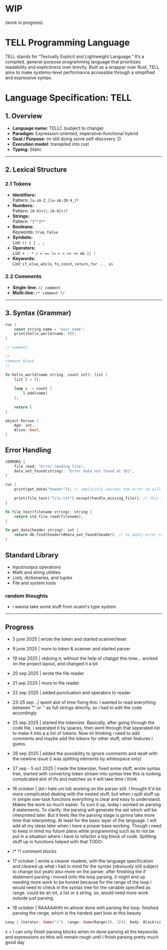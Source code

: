 
# WIP
(work in progress)

# TELL Programming Language

TELL stands for “Textually Explicit and Lightweight Language.” It’s a compiled, general-purpose programming language that prioritizes readability and explicitness over brevity. Built as a wrapper over Rust, TELL aims to make systems-level performance accessible through a simplified and expressive syntax.



# Language Specification: TELL

## 1. Overview
- **Language name:** TELLC (subject to change) 
- **Paradigm:** Expression-oriented, imperative–functional hybrid  
- **Goal / Purpose:** im still doing some self-discovery :D  
- **Execution model:** transpiled into rust  
- **Typing:** Static 

---

## 2. Lexical Structure

### 2.1 Tokens
- **Identifiers:**  
  Pattern: `[a-zA-Z_][a-zA-Z0-9_]*`
- **Numbers:**  
  Pattern: `[0-9]+(\.[0-9]+)?`
- **Strings:**  
  Pattern: `"[^"]*"`
- **Booleans:**  
  Keywords: `true`, `false`
- **Symbols:**  
  List: `() { } , ;`
- **Operators:**  
  List: `+ - * / = == != > < >= <= && || !`
- **Keywords:**  
  List: `if`, `else`, `while`, `fn`, `const`, `return`, `for ... in`

### 2.2 Comments
- **Single-line:** `// comment`
- **Multi-line:** `/* comment */`

---

## 3. Syntax (Grammar)
```rs
run {
    const string name = "your_name";
    print(hello_world(name, 0));
}

// comment

/*
comment block
*/

fn hello_world(name string, count int): list {
    list l = [];
    
    loop i -> count {
        l.add(name)
    };
    
    return l
}

object Person {
    Age: int,
    Alive: bool,
}

```

## Error Handling

```rs
$ERRORS { 
    file_read: "Error reading file",
    data_not_found(string): "Error data not found at {0}",
}

run {
    print(get_data("header")); // implicitly unwraps the error so will PRINT an error if file_text = error, and all std funcs that return something, will return an error.

    print(file_text("file.txt").except(handle_missing_file)); // this is to deal manually with the error
}

fn file_text(filename string): string {
    return std.file.read(filename);
}

fn get_data(header string): int {
    return db.find(header)#data_not_found(header); // to apply error case to a function
}


```

## Standard Library

- Input/output operations  
- Math and string utilities  
- Lists, dictionaries, and tuples  
- File and system tools  

### random thoughts 
  
- i wanna take some stuff from ocaml's type system

---


## Progress
- 5 june 2025 | wrote the token and started scanner/lexer
- 9 june 2025 | more to token & scanner and started parser
- 19 sep 2025 | redoing it, without the help of chatgpt this time... worked on the project layout, and changed it a bit 
- 20 sep 2025 | wrote the file reader
- 21 sep 2025 | more to file reader
- 22 sep 2025 | added punctuation and operators to reader
- 23-25 sep ..| spent alot of time fixing this: i wanted to read everything between "" or '' as full strings directly, so i had to edit the code accordingly
- 25 sep 2025 | started the tokenizer. Basically, after going through the code file, i seperated it by spaces, then went through that seperated list to make it into a a list of tokens.
Now im thinking i need to add comments
and maybe add the tokens for other stuff, other features i guess.
- 26 sep 2025 | added the possibility to ignore comments and dealt with the newline issue (i was splitting elements by whitespace only)
- 27 sep - 5 oct 2025 | made the tokenizer, fixed some stuff, wrote syntax tree, started with converting token stream into syntax tree
this is looking complicated
alot of ifs and matches
so it will take time i think

- 16 october | (lol i hate uni lol) working on the parser still. I thought it'd be more complicated dealing with the nested stuff, but when i split stuff up in simple one-task functions everything is clear and easy to understand. Makes the work so much easier.
To sum it up, today i worked on parsing if statements.
To clarify: the parsing will generate the ast which will be interpreted later.
But it feels like the parsing stage is gonna take more time that interpreting. At least for the basic layer of the language. I will add all my ideas later when i have a proper base working. Though i need to keep in mind my future plans while programming such as to not be put in a situation where i have to refactor a big block of code. Splitting stuff up in functions helped with that
TODO: 
- /* */ comment blocks

- 17 october | wrote a cleaner readme, with the language specification and cleared up what i had in mind for the syntax (obviously still subject to change but yeah)
also more on the parser, after finishing the if statement parsing i moved onto the loop parsing.
it might end up needing more work to be honest because for the range of the loop i would need to check in the syntax tree for the variable specified as range. could be an int, a list or a string, so, would need more work outside just parsing.
- 18 october | RAAAAAHH im almost done with parsing the loop. finished parsing the range, which is the hardest part
look at this beauty 
```rust
Loop { iterator: Some("i"), range: Some(Range((0, 1))), body: Block(x) }
```
x = I can only finish parsing blocks when im done parsing all the keywords and expressions so tthis will remain rough until i finish parsing pretty much
good day 

